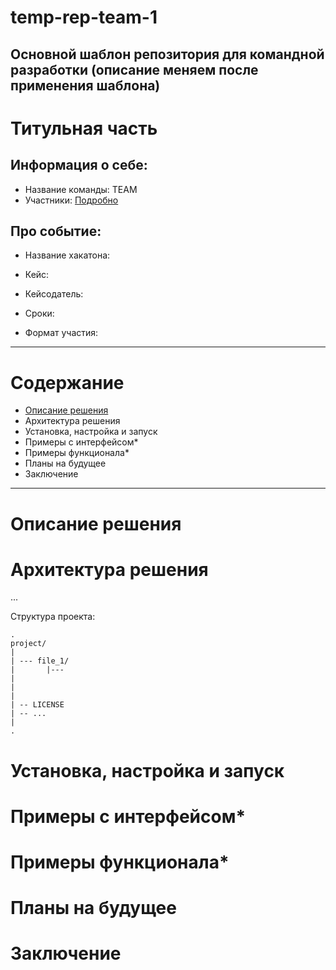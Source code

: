 # temp-rep-team-1
Основной шаблон репозитория для командной разработки (описание меняем после применения шаблона)
-----
# Титульная часть

## Информация о себе:

- Название команды: TEAM
- Участники:
[Подробно](CONTRIBUTING.md)

## Про событие:

- Название хакатона:

- Кейс:

- Кейсодатель:

- Сроки:

- Формат участия:

----

# Содержание

- [Описание решения](#описание-решения)
- Архитектура решения
- Установка, настройка и запуск
- Примеры с интерфейсом*
- Примеры функционала*
- Планы на будущее
- Заключение

----

# Описание решения

# Архитектура решения
...

Структура проекта:
```
.
project/
|
| --- file_1/
|       |---
|
|
|
| -- LICENSE
| -- ...
|
.
```
# Установка, настройка и запуск

# Примеры с интерфейсом*

# Примеры функционала*

# Планы на будущее

# Заключение
